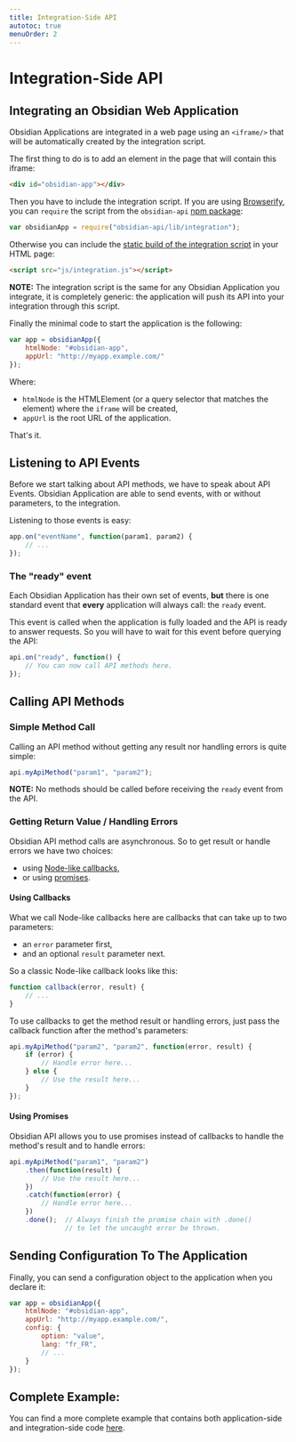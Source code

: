 ```yaml
---
title: Integration-Side API
autotoc: true
menuOrder: 2
---
```


# Integration-Side API

## Integrating an Obsidian Web Application

Obsidian Applications are integrated in a web page using an `<iframe/>` that
will be automatically created by the integration script.

The first thing to do is to add an element in the page that will contain this
iframe:

```html
<div id="obsidian-app"></div>
```

Then you have to include the integration script. If you are using
[Browserify][], you can `require` the script from the `obsidian-api` [npm
package][npm-package]:

```javascript
var obsidianApp = require("obsidian-api/lib/integration");
```

Otherwise you can include the [static build of the integration script][inte-script]
in your HTML page:

```html
<script src="js/integration.js"></script>
```

__NOTE:__ The integration script is the same for any Obsidian Application
you integrate, it is completely generic: the application will push its API
into your integration through this script.

Finally the minimal code to start the application is the following:

```javascript
var app = obsidianApp({
    htmlNode: "#obsidian-app",
    appUrl: "http://myapp.example.com/"
});
```

Where:

* `htmlNode` is the HTMLElement (or a query selector that matches the element)
  where the `iframe` will be created,
* `appUrl` is the root URL of the application.

That's it.


## Listening to API Events

Before we start talking about API methods, we have to speak about API Events.
Obsidian Application are able to send events, with or without parameters, to the
integration.

Listening to those events is easy:

```javascript
app.on("eventName", function(param1, param2) {
    // ...
});
```

### The "ready" event

Each Obsidian Application has their own set of events, **but** there is one
standard event that **every** application will always call: the `ready` event.

This event is called when the application is fully loaded and the API is ready
to answer requests. So you will have to wait for this event before querying the
API:

```javascript
api.on("ready", function() {
    // You can now call API methods here.
});
```


## Calling API Methods

### Simple Method Call

Calling an API method without getting any result nor handling errors is quite
simple:

```javascript
api.myApiMethod("param1", "param2");
```

__NOTE:__ No methods should be called before receiving the `ready` event from
the API.

### Getting Return Value / Handling Errors

Obsidian API method calls are asynchronous. So to get result or handle errors we
have two choices:

* using [Node-like callbacks][node-cb],
* or using [promises][].

#### Using Callbacks

What we call Node-like callbacks here are callbacks that can take up to two
parameters:

* an `error` parameter first,
* and an optional `result` parameter next.

So a classic Node-like callback looks like this:

```javascript
function callback(error, result) {
    // ...
}
```

To use callbacks to get the method result or handling errors, just pass the
callback function after the method's parameters:


```javascript
api.myApiMethod("param2", "param2", function(error, result) {
    if (error) {
        // Handle error here...
    } else {
        // Use the result here...
    }
});
```

#### Using Promises

Obsidian API allows you to use promises instead of callbacks to handle the
method's result and to handle errors:

```javascript
api.myApiMethod("param1", "param2")
    .then(function(result) {
        // Use the result here...
    })
    .catch(function(error) {
        // Handle error here...
    })
    .done();  // Always finish the promise chain with .done()
              // to let the uncaught error be thrown.
```


## Sending Configuration To The Application

Finally, you can send a configuration object to the application when you
declare it:

```javascript
var app = obsidianApp({
    htmlNode: "#obsidian-app",
    appUrl: "http://myapp.example.com/",
    config: {
        option: "value",
        lang: "fr_FR",
        // ...
    }
});
```

## Complete Example:

You can find a more complete example that contains both application-side and
integration-side code [here](./example.html).


[Browserify]: http://browserify.org/
[npm-package]: https://www.npmjs.com/package/obsidian-api
[inte-script]: https://raw.githubusercontent.com/wanadev/obsidian-api/master/dist/integration.js
[node-cb]: http://fredkschott.com/post/2014/03/understanding-error-first-callbacks-in-node-js/
[promises]: https://developer.mozilla.org/en-US/docs/Web/JavaScript/Reference/Global_Objects/Promise
